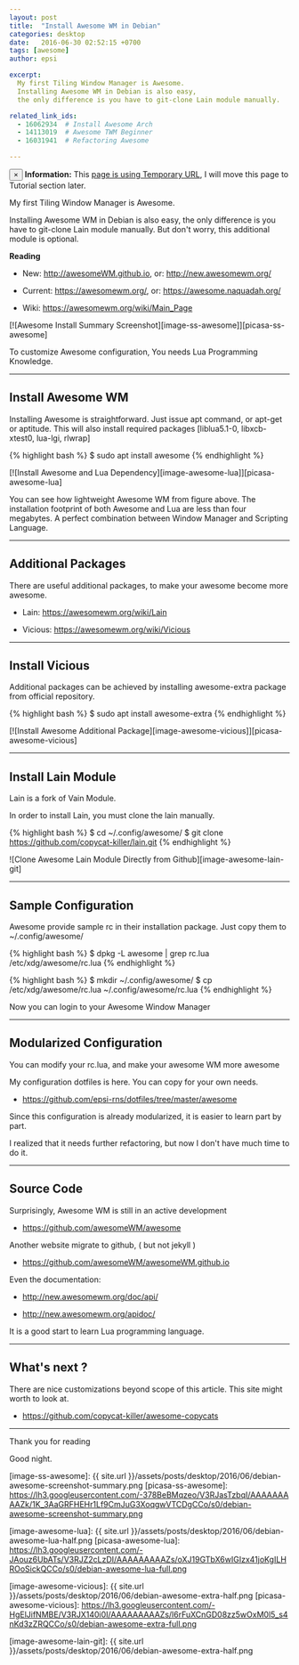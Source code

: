 ```yaml
---
layout: post
title:  "Install Awesome WM in Debian"
categories: desktop
date:   2016-06-30 02:52:15 +0700
tags: [awesome]
author: epsi

excerpt:
  My first Tiling Window Manager is Awesome.
  Installing Awesome WM in Debian is also easy,
  the only difference is you have to git-clone Lain module manually.

related_link_ids: 
  - 16062934  # Install Awesome Arch
  - 14113019  # Awesome TWM Beginner
  - 16031941  # Refactoring Awesome

---
```


<div class="alert alert-dismissible alert-info">
  <button type="button" class="close" data-dismiss="alert">&times;</button>
  <strong>Information:</strong> This <a href="#" class="alert-link">page is using Temporary URL</a>,
  I will move this page to Tutorial section later.
</div>


My first Tiling Window Manager is Awesome.

Installing Awesome WM in Debian is also easy,
the only difference is you have to git-clone Lain module manually.
But don't worry, this additional module is optional.

**Reading**

* New: <http://awesomeWM.github.io>, or: <http://new.awesomewm.org/>

* Current: <https://awesomewm.org/>, or: <https://awesome.naquadah.org/>

* Wiki: <https://awesomewm.org/wiki/Main_Page>

[![Awesome Install Summary Screenshot][image-ss-awesome]][picasa-ss-awesome]

To customize Awesome configuration,
You needs Lua Programming Knowledge.

-- -- --

## Install Awesome WM

Installing Awesome is straightforward.
Just issue apt command, or apt-get or aptitude.
This will also install required packages
[liblua5.1-0, libxcb-xtest0, lua-lgi, rlwrap]

{% highlight bash %}
 $ sudo apt install awesome
{% endhighlight %}
 
[![Install Awesome and Lua Dependency][image-awesome-lua]][picasa-awesome-lua]

You can see how lightweight Awesome WM from figure above.
The installation footprint of both Awesome and Lua are less than four megabytes.
A perfect combination between Window Manager and Scripting Language.

-- -- --

## Additional Packages

There are useful additional packages, 
to make your awesome become more awesome. 

* Lain: <https://awesomewm.org/wiki/Lain>

* Vicious: <https://awesomewm.org/wiki/Vicious>

-- -- --

## Install Vicious

Additional packages can be achieved by 
installing awesome-extra package from official repository.

{% highlight bash %}
 $ sudo apt install awesome-extra
{% endhighlight %}

[![Install Awesome Additional Package][image-awesome-vicious]][picasa-awesome-vicious]

-- -- --

## Install Lain Module

Lain is a fork of Vain Module.

In order to install Lain, you must clone the lain manually.

{% highlight bash %}
 $ cd ~/.config/awesome/
 $ git clone https://github.com/copycat-killer/lain.git
{% endhighlight %}


![Clone Awesome Lain Module Directly from Github][image-awesome-lain-git]

-- -- --

## Sample Configuration

Awesome provide sample rc in their installation package.
Just copy them to ~/.config/awesome/

{% highlight bash %}
 $ dpkg -L awesome | grep rc.lua
 /etc/xdg/awesome/rc.lua
{% endhighlight %}

{% highlight bash %}
 $ mkdir ~/.config/awesome/
 $ cp /etc/xdg/awesome/rc.lua ~/.config/awesome/rc.lua
{% endhighlight %}
 
Now you can login to your Awesome Window Manager

-- -- --

## Modularized Configuration

You can modify your rc.lua,
and make your awesome WM more awesome

My configuration dotfiles is here.
You can copy for your own needs.

* https://github.com/epsi-rns/dotfiles/tree/master/awesome

Since this configuration is already modularized,
it is easier to learn part by part.

I realized that it needs further refactoring,
but now I don't have much time to do it.

-- -- --

## Source Code

Surprisingly, Awesome WM is still in an active development

* https://github.com/awesomeWM/awesome

Another website migrate to github, ( but not jekyll )

* https://github.com/awesomeWM/awesomeWM.github.io

Even the documentation:

* http://new.awesomewm.org/doc/api/

* http://new.awesomewm.org/apidoc/

It is a good start to learn Lua programming language.

-- -- --

## What's next ?

There are nice customizations beyond scope of this article.
This site might worth to look at.

* https://github.com/copycat-killer/awesome-copycats

-- -- --

Thank you for reading

Good night.


[//]: <> ( -- -- -- links below -- -- -- )

[image-ss-awesome]: {{ site.url }}/assets/posts/desktop/2016/06/debian-awesome-screenshot-summary.png
[picasa-ss-awesome]: https://lh3.googleusercontent.com/-378BeBMqzeo/V3RJasTzbqI/AAAAAAAAAZk/1K_3AaGRFHEHr1Lf9CmJuG3XoqgwVTCDgCCo/s0/debian-awesome-screenshot-summary.png

[image-awesome-lua]: {{ site.url }}/assets/posts/desktop/2016/06/debian-awesome-lua-half.png
[picasa-awesome-lua]: https://lh3.googleusercontent.com/-JAouz6UbATs/V3RJZ2cLzDI/AAAAAAAAAZs/oXJ19GTbX6wIGIzx41joKgILHROoSickQCCo/s0/debian-awesome-lua-full.png

[image-awesome-vicious]: {{ site.url }}/assets/posts/desktop/2016/06/debian-awesome-extra-half.png
[picasa-awesome-vicious]: https://lh3.googleusercontent.com/-HgElJifNMBE/V3RJX140i0I/AAAAAAAAAZs/l6rFuXCnGD08zz5wOxM0l5_s4nKd3zZRQCCo/s0/debian-awesome-extra-full.png

[image-awesome-lain-git]: {{ site.url }}/assets/posts/desktop/2016/06/debian-awesome-extra-half.png
